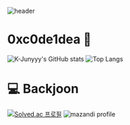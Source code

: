 ![header](https://capsule-render.vercel.app/api?type=wave&color=auto&height=300&section=header&text=0xc0de1dea&fontSize=90)

# 0xc0de1dea 💭
![K-Junyyy's GitHub stats](https://github-readme-stats.vercel.app/api?username=K-Junyyy&show_icons=true&theme=highcontrast)
![Top Langs](https://github-readme-stats.vercel.app/api/top-langs/?username=0xc0de1dea&theme=tokyonight)

# 💻 Backjoon
[![Solved.ac
프로필](http://mazassumnida.wtf/api/v2/generate_badge?boj=0xc0de1dea)](https://solved.ac/0xc0de1dea)
![mazandi profile](http://mazandi.herokuapp.com/api?handle=0xc0de1dea&theme=warm)
